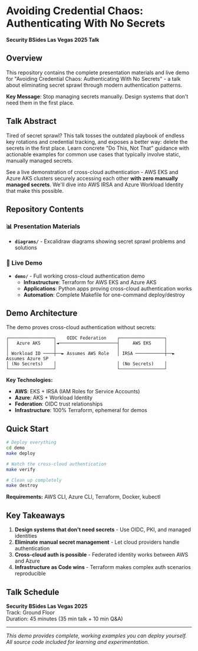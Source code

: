 # Avoiding Credential Chaos: Authenticating With No Secrets

**Security BSides Las Vegas 2025 Talk**

## Overview

This repository contains the complete presentation materials and live demo for "Avoiding Credential Chaos: Authenticating With No Secrets" - a talk about eliminating secret sprawl through modern authentication patterns.

**Key Message**: Stop managing secrets manually. Design systems that don't need them in the first place.

## Talk Abstract

Tired of secret sprawl? This talk tosses the outdated playbook of endless key rotations and credential tracking, and exposes a better way: delete the secrets in the first place. Learn concrete "Do This, Not That" guidance with actionable examples for common use cases that typically involve static, manually managed secrets.

See a live demonstration of cross-cloud authentication - AWS EKS and Azure AKS clusters securely accessing each other **with zero manually managed secrets**. We'll dive into AWS IRSA and Azure Workload Identity that make this possible.

## Repository Contents

### 📊 Presentation Materials
- **`diagrams/`** - Excalidraw diagrams showing secret sprawl problems and solutions

### 🚀 Live Demo
- **`demo/`** - Full working cross-cloud authentication demo
  - **Infrastructure**: Terraform for AWS EKS and Azure AKS
  - **Applications**: Python apps proving cross-cloud authentication works
  - **Automation**: Complete Makefile for one-command deploy/destroy

## Demo Architecture

The demo proves cross-cloud authentication without secrets:

```
┌─────────────────┐    OIDC Federation    ┌─────────────────┐
│   Azure AKS     │◄──────────────────────┤     AWS EKS     │
│                 │                       │                 │
│ Workload ID ────┼──► Assumes AWS Role   │ IRSA ───────────┼──► Assumes Azure SP
│ (No Secrets)    │                       │ (No Secrets)    │
└─────────────────┘                       └─────────────────┘
```

**Key Technologies:**
- **AWS**: EKS + IRSA (IAM Roles for Service Accounts)
- **Azure**: AKS + Workload Identity 
- **Federation**: OIDC trust relationships
- **Infrastructure**: 100% Terraform, ephemeral for demos

## Quick Start

```bash
# Deploy everything
cd demo
make deploy

# Watch the cross-cloud authentication
make verify

# Clean up completely  
make destroy
```

**Requirements:** AWS CLI, Azure CLI, Terraform, Docker, kubectl

## Key Takeaways

1. **Design systems that don't need secrets** - Use OIDC, PKI, and managed identities
2. **Eliminate manual secret management** - Let cloud providers handle authentication
3. **Cross-cloud auth is possible** - Federated identity works between AWS and Azure
4. **Infrastructure as Code wins** - Terraform makes complex auth scenarios reproducible


## Talk Schedule

**Security BSides Las Vegas 2025**  
Track: Ground Floor  
Duration: 45 minutes (35 min talk + 10 min Q&A)

---

*This demo provides complete, working examples you can deploy yourself. All source code included for learning and experimentation.*